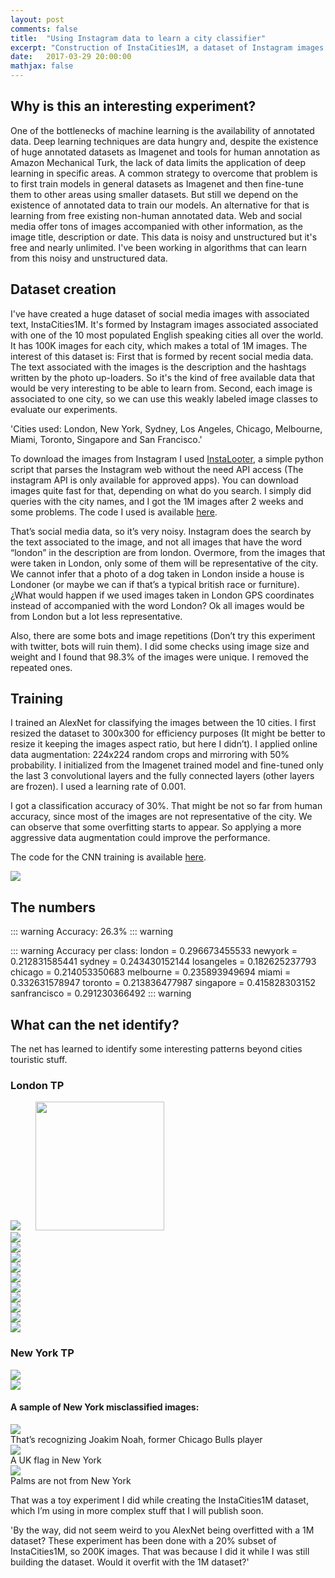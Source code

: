 ```yaml
---
layout: post
comments: false
title:  "Using Instagram data to learn a city classifier"
excerpt: "Construction of InstaCities1M, a dataset of Instagram images associated to a city and training of a CNN that learns to classify images betweeen the different cities. A simple experiment to show how social media data can be used to learn."
date:   2017-03-29 20:00:00
mathjax: false
---
```



## Why is this an interesting experiment?

One of the bottlenecks of machine learning is the availability of annotated data. Deep learning techniques are data hungry and, despite the existence of huge annotated datasets as Imagenet and tools for human annotation as Amazon Mechanical Turk, the lack of data limits the application of deep learning in specific areas. A common strategy to overcome that problem is to first train models in general datasets as Imagenet and then fine-tune them to other areas using smaller datasets. But still we depend on the existence of annotated data to train our models.
An alternative for that is learning from free existing non-human annotated data. Web and social media offer tons of images accompanied with other information, as the image title, description or date. This data is noisy and unstructured but it's free and nearly unlimited. I've been working in algorithms that can learn from this noisy and unstructured data. 

## Dataset creation

I've have created a huge dataset of social media images with associated text, InstaCities1M. It's formed by Instagram images associated associated with one of the 10 most populated English speaking cities all over the world. It has 100K images for each city, which makes a total of 1M images. The interest of this dataset is: First that is formed by recent social media data. The text associated with the images is the description and the hashtags written by the photo up-loaders. So it's the kind of free available data that would be very interesting to be able to learn from. Second, each image is associated to one city, so we can use this weakly labeled image classes to evaluate our experiments.

'Cities used: London, New York, Sydney, Los Angeles, Chicago, Melbourne, Miami, Toronto, Singapore and San Francisco.'

To download the images from Instagram I used [InstaLooter](https://github.com/althonos/InstaLooter), a simple python script that parses the Instagram web without the need API access (The instagram API is only available for approved apps). You can download images quite fast for that, depending on what do you search. I simply did queries with the city names, and I got the 1M images after 2 weeks and some problems. The code I used is available [here](https://github.com/gombru/SocialMediaWeakLabeling/tree/master/instagram).

That’s social media data, so it’s very noisy. Instagram does the search by the text associated to the image, and not all images that have the word “london” in the description are from london. Overmore, from the images that were taken in London, only some of them will be representative of the city. We cannot infer that a photo of a dog taken in London inside a house is Londoner (or maybe we can if that’s a typical british race or furniture). 
¿What would happen if we used images taken in London GPS coordinates instead of accompanied with the word London? Ok all images would be from London but a lot less representative.

Also, there are some bots and image repetitions (Don’t try this experiment with twitter, bots will ruin them). I did some checks using image size and weight and I found that 98.3% of the images were unique. I removed the repeated ones. 


## Training

I trained an AlexNet for classifying the images between the 10 cities. I first resized the dataset to 300x300 for efficiency purposes (It might be better to resize it keeping the images aspect ratio, but here I didn’t).  I applied online data augmentation: 224x224 random crops and mirroring with 50% probability. I initialized from the Imagenet trained model and fine-tuned only the last 3 convolutional layers and the fully connected layers (other layers are frozen). I used a learning rate of 0.001.

I got a classification accuracy of 30%. That might be not so far from human accuracy, since most of the images are not representative of the city. We can observe that some overfitting starts to appear. So applying a more aggressive data augmentation could improve the performance.

The code for the CNN training is available [here](https://github.com/gombru/SocialMediaWeakLabeling/tree/master/cnn).

<div class="imgcap">
<img src="/assets/cities_classification/training.png">
</div>


## The numbers

::: warning 
Accuracy: 26.3%
::: warning 

::: warning 
Accuracy per class:
london = 0.296673455533
newyork = 0.212831585441
sydney = 0.243430152144
losangeles = 0.182625237793
chicago = 0.214053350683
melbourne = 0.235893949694
miami = 0.332631578947
toronto = 0.213836477987
singapore = 0.415828303152
sanfrancisco = 0.291230366492
::: warning 

## What can the net identify? 

The net has learned to identify some interesting patterns beyond cities touristic stuff.

### London TP

<div class="imgcap">
<div style="display:inline-block">
	<img src="/assets/cities_classification/image6.jpg">
</div>
<div style="display:inline-block; margin-left: 20px;">
	<img src="/assets/cities_classification/image2.jpg" height="206">
</div>


<div class="imgcap">
<img src="/assets/cities_classification/image6.jpg">
</div>
<div class="imgcap">
<img src="/assets/cities_classification/image2.jpg">
</div>
<div class="imgcap">
<img src="/assets/cities_classification/image1.jpg">
</div>
<div class="imgcap">
<img src="/assets/cities_classification/image5.jpg">
</div>
<div class="imgcap">
<img src="/assets/cities_classification/image7.jpg">
</div>
<div class="imgcap">
<img src="/assets/cities_classification/image11.jpg">
</div>
<div class="imgcap">
<img src="/assets/cities_classification/image13.jpg">
</div>
<div class="imgcap">
<img src="/assets/cities_classification/image15.jpg">
</div>
<div class="imgcap">
<img src="/assets/cities_classification/image17.jpg">
</div>
<div class="imgcap">
<img src="/assets/cities_classification/image20.jpg">
</div>

### New York TP

<div class="imgcap">
<img src="/assets/cities_classification/image8.jpg">
</div>
<div class="imgcap">
<img src="/assets/cities_classification/image8.jpg">
</div>

#### A sample of New York misclassified images:

<div class="imgcap">
<img src="/assets/cities_classification/image22.jpg">
</div>
That’s recognizing Joakim Noah, former Chicago Bulls player
<div class="imgcap">
<img src="/assets/cities_classification/image23.jpg">
</div>
A UK flag in New York
<div class="imgcap">
<img src="/assets/cities_classification/image4.jpg">
</div>
Palms are not from New York

That was a toy experiment I did while creating the InstaCities1M dataset, which I’m using in more complex stuff that I will publish soon.
 
'By the way, did not seem weird to you AlexNet being overfitted with a 1M dataset? These experiment has been done with a 20% subset of InstaCities1M, so 200K images. That was because I did it while I was still building the dataset. Would it overfit with the 1M dataset?'









